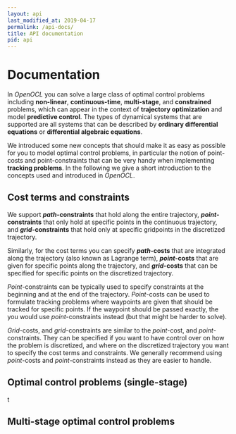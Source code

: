 ```yaml
---
layout: api
last_modified_at: 2019-04-17
permalink: /api-docs/
title: API documentation
pid: api
---
```


# Documentation

In *OpenOCL* you can solve a large class of optimal control problems including **non-linear**, **continuous-time**, **multi-stage**, and **constrained** problems, which can appear in the context of **trajectory optimization** and model **predictive control**. The types of dynamical systems that are supported are all systems that can be described by **ordinary differential equations** or **differential algebraic equations**.

We introduced some new concepts that should make it as easy as possible for you to model optimal control problems, in particular the notion of point-costs and point-constraints that can be very handy when implementing **tracking problems**. In the following we give a short introduction to the concepts used and introduced in *OpenOCL*.

## Cost terms and constraints

We support ***path*-constraints** that hold along the entire trajectory, ***point*-constraints** that only hold at specific points in the continuous trajectory, and ***grid*-constraints** that hold only at specific gridpoints in the discretized trajectory.

Similarly, for the cost terms you can specify ***path*-costs** that are integrated along the trajectory (also known as Lagrange term), ***point*-costs** that are given for specific points along the trajectory, and ***grid*-costs** that can be specified for specific points on the discretized trajectory. 

*Point*-constraints can be typically used to specify constraints at the beginning and at the end of the trajectory. *Point*-costs can be used to formulate tracking problems where waypoints are given that should be tracked for specific points. If the waypoint should be passed exactly, the you would use *point*-constraints instead (but that might be harder to solve).

*Grid*-costs, and *grid*-constraints are similar to the *point*-cost, and *point*-constraints. They can be specified if you want to have control over on how the problem is discretized, and where on the discretized trajectory you want to specify the cost terms and constraints. We generally recommend using *point*-costs and *point*-constraints instead as they are easier to handle.

## Optimal control problems (single-stage)

t


## Multi-stage optimal control problems

